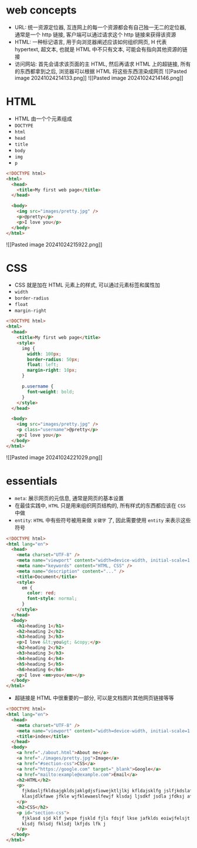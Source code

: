 # web concepts
- URL: 统一资源定位器, 互连网上的每一个资源都会有自己独一无二的定位器, 通常是一个 http 链接, 客户端可以通过请求这个 http 链接来获得该资源
- HTML: 一种标记语言, 用于向浏览器阐述应该如何组织网页, H 代表 hypertext, 超文本, 也就是 HTML 中不只有文本, 可能会有指向其他资源的链接
- 访问网站: 首先会请求该页面的主 HTML, 然后再请求 HTML 上的超链接, 所有的东西都拿到之后, 浏览器可以根据 HTML 将这些东西渲染成网页 ![[Pasted image 20241024214133.png]] ![[Pasted image 20241024214146.png]]


# HTML
- HTML 由一个个元素组成
- `DOCTYPE`
- `html`
- `head`
- `title`
- `body`
- `img`
- `p`

```html
<!DOCTYPE html>
<html>
  <head>
    <title>My first web page</title>
  </head>

  <body>
    <img src="images/pretty.jpg" />
    <p>@pretty</p>
    <p>I love you</p>
  </body>
</html>

```
![[Pasted image 20241024215922.png]]

# CSS
- CSS 就是加在 HTML 元素上的样式, 可以通过元素标签和属性加
- `width`
- `border-radius`
- `float`
- `margin-right`
```html
<!DOCTYPE html>
<html>
  <head>
    <title>My first web page</title>
    <style>
      img {
        width: 100px;
        border-radius: 50px;
        float: left;
        margin-right: 10px;
      }

      p.username {
        font-weight: bold;
      }
    </style>
  </head>

  <body>
    <img src="images/pretty.jpg" />
    <p class="username">@pretty</p>
    <p>I love you</p>
  </body>
</html>

```
![[Pasted image 20241024221029.png]]


# essentials
- `meta`: 展示网页的元信息, 通常是网页的基本设置
- 在最佳实践中, `HTML` 只是用来组织网页结构的, 所有样式的东西都应该在 `CSS` 中做
- `entity`: `HTML` 中有些符号被用来做 `关键字` 了, 因此需要使用 `entity` 来表示这些符号
```html
<!DOCTYPE html>
<html lang="en">
  <head>
    <meta charset="UTF-8" />
    <meta name="viewport" content="width=device-width, initial-scale=1.0" />
    <meta name="keywords" content="HTML, CSS" />
    <meta name="description" content="..." />
    <title>Document</title>
    <style>
      em {
        color: red;
        font-style: normal;
      }
    </style>
  </head>
  <body>
    <h1>heading 1</h1>
    <h2>heading 2</h2>
    <h3>heading 3</h3>
    <p>I love &lt;you&gt; &copy;</p>
    <h2>heading 2</h2>
    <h3>heading 3</h3>
    <h4>heading 4</h4>
    <h5>heading 5</h5>
    <h6>heading 6</h6>
    <p>I love <em>you</em></p>
  </body>
</html>

```


- 超链接是 HTML 中很重要的一部分, 可以是文档图片其他网页链接等等
```html
<!DOCTYPE html>
<html lang="en">
  <head>
    <meta charset="UTF-8" />
    <meta name="viewport" content="width=device-width, initial-scale=1.0" />
    <title>index</title>
  </head>
  <body>
    <a href="./about.html">About me</a>
    <a href="./images/pretty.jpg">Image</a>
    <a href="#section-css">CSS</a>
    <a href="https://google.com" target="_blank">Google</a>
    <a href="mailto:example@example.com">Email</a>
    <h2>HTML</h2>
    <p>
      fjkdasljfkldsajgkldsjaklgdjsfiowejktljlkj kfldajsklfg jslfjkdslafj lsjf
      klasjdlkfawe jfkle wjfklewaeslfewjf klsdaj ljsdkf jsdla jfdksj aflsj l j
    </p>
    <h2>CSS</h2>
    <p id="section-css">
      fjklasd sjd klf jwspe fjskld fjls fdsjf lkse jafklds eoiwjfelsjt klsdfj
      klsdj fklsdj fklsdj lkfjds lfk j
    </p>
  </body>
</html>

```
